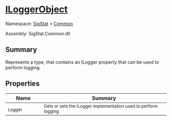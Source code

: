 # [ILoggerObject](./ILoggerObject.md)

Namespace: [SigStat]() > [Common](./README.md)

Assembly: SigStat.Common.dll

## Summary
Represents a type, that contains an ILogger property that can be used to perform logging.

## Properties

| Name | Summary | 
| --- | --- | 
| <sub>Logger</sub><em>&nbsp;&nbsp;&nbsp;&nbsp;&nbsp;&nbsp;&nbsp;&nbsp;&nbsp;&nbsp;&nbsp;&nbsp;</em>| <sub>Gets or sets the ILogger implementation used to perform logging</sub>| <br>



